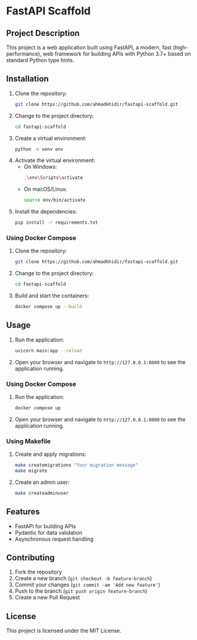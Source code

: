 # FastAPI Scaffold

## Project Description
This project is a web application built using FastAPI, a modern, fast (high-performance), web framework for building APIs with Python 3.7+ based on standard Python type hints.

## Installation
1. Clone the repository:
    ```bash
    git clone https://github.com/ahmadkhidir/fastapi-scaffold.git
    ```
2. Change to the project directory:
    ```bash
    cd fastapi-scaffold
    ```
3. Create a virtual environment:
    ```bash
    python -m venv env
    ```
4. Activate the virtual environment:
    - On Windows:
        ```bash
        .\env\Scripts\activate
        ```
    - On macOS/Linux:
        ```bash
        source env/bin/activate
        ```
5. Install the dependencies:
    ```bash
    pip install -r requirements.txt
    ```

### Using Docker Compose
1. Clone the repository:
    ```bash
    git clone https://github.com/ahmadkhidir/fastapi-scaffold.git
    ```
2. Change to the project directory:
    ```bash
    cd fastapi-scaffold
    ```
3. Build and start the containers:
    ```bash
    docker compose up --build
    ```

## Usage
1. Run the application:
    ```bash
    uvicorn main:app --reload
    ```
2. Open your browser and navigate to `http://127.0.0.1:8000` to see the application running.

### Using Docker Compose
1. Run the application:
    ```bash
    docker compose up
    ```
2. Open your browser and navigate to `http://127.0.0.1:8000` to see the application running.

### Using Makefile
1. Create and apply migrations:
    ```bash
    make createmigrations "Your migration message"
    make migrate
    ```
2. Create an admin user:
    ```bash
    make createadminuser
    ```

## Features
- FastAPI for building APIs
- Pydantic for data validation
- Asynchronous request handling

## Contributing
1. Fork the repository
2. Create a new branch (`git checkout -b feature-branch`)
3. Commit your changes (`git commit -am 'Add new feature'`)
4. Push to the branch (`git push origin feature-branch`)
5. Create a new Pull Request

## License
This project is licensed under the MIT License.
